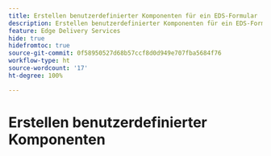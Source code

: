 ```yaml
---
title: Erstellen benutzerdefinierter Komponenten für ein EDS-Formular
description: Erstellen benutzerdefinierter Komponenten für ein EDS-Formular
feature: Edge Delivery Services
hide: true
hidefromtoc: true
source-git-commit: 0f58950527d68b57ccf8d0d949e707fba5684f76
workflow-type: ht
source-wordcount: '17'
ht-degree: 100%

---
```



# Erstellen benutzerdefinierter Komponenten



